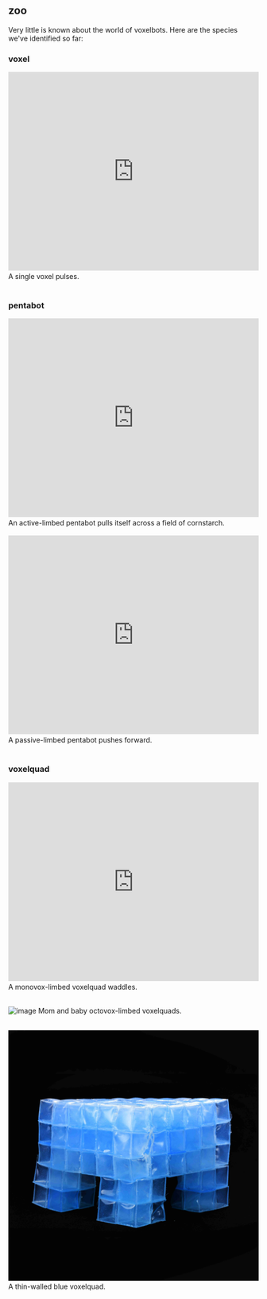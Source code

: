 ## zoo

Very little is known about the world of voxelbots. 
Here are the species we've identified so far:
<br>

### **voxel**

<iframe width="100%" height="400" src="https://www.youtube.com/embed/hn2TpRjVPEo" frameborder="0" allowfullscreen></iframe>
A single voxel pulses.
<br><br>

### **pentabot**

<iframe width="100%" height="400" src="https://www.youtube.com/embed/dPnddnVM7MM" frameborder="0" allowfullscreen></iframe>
An active-limbed pentabot pulls itself across a field of cornstarch.
<br><br>

<iframe width="100%" height="400" src="https://www.youtube.com/embed/aSRVgQPOu6A" frameborder="0" allowfullscreen></iframe>
A passive-limbed pentabot pushes forward.
<br><br>

### **voxelquad**

<iframe width="100%" height="400" src="https://www.youtube.com/embed/QrOS-tLmpuQ" frameborder="0" allowfullscreen></iframe>
A monovox-limbed voxelquad waddles.
<br><br>

![image](img/mom_and_baby_quads.jpg)
Mom and baby octovox-limbed voxelquads.
<br><br>

![image](img/thin_quad_rss.jpg)
A thin-walled blue voxelquad.
<br>
